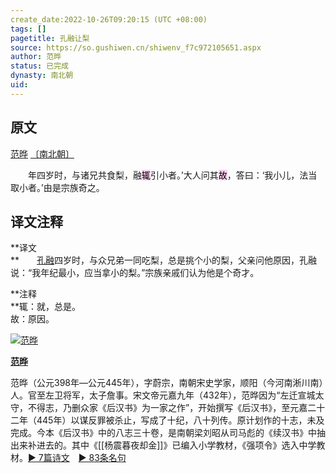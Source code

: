 ```yaml
---
create_date:2022-10-26T09:20:15 (UTC +08:00)
tags: []
pagetitle: 孔融让梨
source: https://so.gushiwen.cn/shiwenv_f7c972105651.aspx
author: 范晔
status: 已完成 
dynasty: 南北朝
uid:
---
```

## 原文
[范晔](https://so.gushiwen.cn/authorv_0f50cd3d6631.aspx) [〔南北朝〕](https://so.gushiwen.cn/shiwens/default.aspx?cstr=%e5%8d%97%e5%8c%97%e6%9c%9d)

　　年四岁时，与诸兄共食梨，融<mark style="background: #FFB8EBA6;">辄</mark>引小者。’大人问其<mark style="background: #FFB8EBA6;">故</mark>，答曰：‘我小儿，法当取小者。’由是宗族奇之。

## 译文注释


**译文  
**　　[孔融](https://so.gushiwen.cn/authorv_79ce6da74cf3.aspx)四岁时，与众兄弟一同吃梨，总是挑个小的梨，父亲问他原因，孔融说：“我年纪最小，应当拿小的梨。”宗族亲戚们认为他是个奇才。

**注释  
**辄：就，总是。  
故：原因。



[![范晔](https://song.gushiwen.cn/authorImg/fanye.jpg)](https://so.gushiwen.cn/authorv_0f50cd3d6631.aspx)

[**范晔**](https://so.gushiwen.cn/authorv_0f50cd3d6631.aspx) 

范晔（公元398年—公元445年），字蔚宗，南朝宋史学家，顺阳（今河南淅川南）人。官至左卫将军，太子詹事。宋文帝元嘉九年（432年），范晔因为“左迁宣城太守，不得志，乃删众家《后汉书》为一家之作”，开始撰写《后汉书》，至元嘉二十二年（445年）以谋反罪被杀止，写成了十纪，八十列传。原计划作的十志，未及完成。今本《后汉书》中的八志三十卷，是南朝梁刘昭从司马彪的《续汉书》中抽出来补进去的。其中《[[杨震暮夜却金]]》已编入小学教材，《强项令》选入中学教材。[► 7篇诗文](https://so.gushiwen.cn/shiwens/default.aspx?astr=%e8%8c%83%e6%99%94)　[► 83条名句](https://so.gushiwen.cn/mingjus/default.aspx?astr=%e8%8c%83%e6%99%94)
